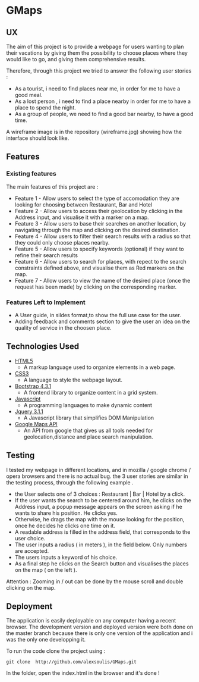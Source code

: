 # GMaps

## UX

The aim of this project is to provide a webpage for users wanting to plan their vacations by giving them the possibility to choose places where they would like to go, and giving them comprehensive results.  

Therefore, through this project we tried to answer the following user stories :

* As a tourist, i need to find places near me, in order for me to have a good meal.
* As a lost person , i need to find a place nearby in order for  me to have a place to spend the night.
* As a group of people, we need to find a good bar nearby, to have a good time.

 A wireframe image is in the repository (wireframe.jpg) showing how the interface should look like.
 
 ## Features

 ### Existing features
 
The main features of this project are : 

* Feature 1 - Allow users to select the type of accomodation they are looking for choosing between Restaurant, Bar and Hotel
* Feature 2 - Allow users to access their geolocation by clicking in the Address input, and visualise it with a marker on a map.
* Feature 3 - Allow users to base their searches on another location, by navigating through the map and clicking on the desired destination.
* Feature 4 - Allow users to filter their search results with a radius so that they could only choose places nearby.
* Feature 5 - Allow users to specify keywords (optional) if they want to refine their search results
* Feature 6 - Allow users to search for places, with repect to the search constraints defined above, and visualise them as Red markers on the map.
* Feature 7 - Allow users to view the name of the desired place (once the request has been made) by clicking on the corresponding marker.

### Features Left to Implement

* A User guide, in sildes format,to show the full use case for the user.
* Adding feedback and comments section to give the user an idea on the quality of service in the choosen place.

## Technologies Used

- [HTML5](https://www.w3.org/TR/html52/)
  - A markup language used to organize elements in a web page.
- [CSS3](https://devdocs.io/css/)
  - A language to style the webpage layout.
- [Bootstrap 4.3.1](https://getbootstrap.com/docs/4.3/)
  - A frontend library to organize content in a grid system.
- [Javascript](https://devdocs.io/javascript/)
  - A programming languages to make dynamic content
- [Jquery 3.1.1](https://jquery.com)
  - A Javascript library that simplifies DOM Manipulation
- [Google Maps API](https://developers.google.com/maps/)
  - An API from google that gives us all tools needed for geolocation,distance and place search manipulation.
  
## Testing

I tested my webpage in different locations, and in mozilla / google chrome / opera browsers and there is no actual bug. the 3 user stories are similar in the testing process, through the following example .

* the User selects one of 3 choices : Restaurant | Bar | Hotel by a click.
* If the user wants the search to be centered around him, he clicks on the Address input, a popup message appears on the screen asking if he wants to share his position. He clicks yes.
* Otherwise, he drags the map with the mouse looking for the position, once he decides he clicks one time on it.
* A readable address is filled in the address field, that corresponds to the user choice.
* The user inputs a radius ( in meters ), in the field below. Only numbers are accepted.
* The users inputs a keyword of his choice.
* As a final step he clicks on the Search button and visualises the places on the map ( on the left ).

Attention : Zooming in / out can be done by the mouse scroll and double clicking on the map.

## Deployment

The application is easily deployable on any computer having a recent browser. The development version and deployed version were both done on the master branch because there is only one version of the application and i was the only one developping it.

To run the code clone the project using :

```
git clone  http://github.com/alexsoulis/GMaps.git
```
In the folder, open the index.html in the browser and it's done !




